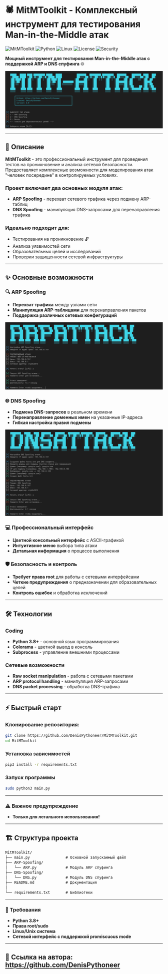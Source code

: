 # 🕷️ MitMToolkit - Комплексный инструмент для тестирования Man-in-the-Middle атак

![MitMToolkit](https://img.shields.io/badge/Version-2.0-blue)
![Python](https://img.shields.io/badge/Python-3.8+-green)
![Linux](https://img.shields.io/badge/Linux-Fedora%20%7C%20Kali%20%7C%20Ubuntu-red)
![License](https://img.shields.io/badge/License-MIT-blue)
![Security](https://img.shields.io/badge/Security-Penetration%20Testing-orange)

**Мощный инструмент для тестирования Man-in-the-Middle атак с поддержкой ARP и DNS спуфинга** 🌐

![Скриншот интерфейса main.py](https://raw.githubusercontent.com/DenisPythoneer/MitMToolkit/main/image/screenshotOne.png)

---

## 📖 Описание

**MitMToolkit** - это профессиональный инструмент для проведения тестов на проникновение и анализа сетевой безопасности. Предоставляет комплексные возможности для моделирования атак "человек посередине" в контролируемых условиях.

### Проект включает два основных модуля атак:
- **ARP Spoofing** - перехват сетевого трафика через подмену ARP-таблиц
- **DNS Spoofing** - манипуляция DNS-запросами для перенаправления трафика

### Идеально подходит для:
- Тестирования на проникновение 🔓
- Анализа уязвимостей сети
- Образовательных целей и исследований
- Проверки защищенности сетевой инфраструктуры

---

## ✨ Основные возможности

### 🔍 ARP Spoofing
- **Перехват трафика** между узлами сети
- **Манипуляция ARP-таблицами** для перенаправления пакетов
- **Поддержка различных сетевых конфигураций**

![Скриншот интерфейса ARP.py](https://raw.githubusercontent.com/DenisPythoneer/MitMToolkit/main/image/screenshotTwo.png)

### 🌐 DNS Spoofing  
- **Подмена DNS-запросов** в реальном времени
- **Перенаправление доменных имен** на указанные IP-адреса
- **Гибкая настройка правил подмены**

![Скриншот интерфейса DNS.py](https://raw.githubusercontent.com/DenisPythoneer/MitMToolkit/main/image/screenshotThree.png)

### 💻 Профессиональный интерфейс
- **Цветной консольный интерфейс** с ASCII-графикой
- **Интуитивное меню** выбора типа атаки
- **Детальная информация** о процессе выполнения

### 🛡️ Безопасность и контроль
- **Требует права root** для работы с сетевыми интерфейсами
- **Четкие предупреждения** о предназначении для образовательных целей
- **Контроль ошибок** и обработка исключений

---

## 🛠 Технологии

### Coding
- **Python 3.8+** - основной язык программирования
- **Colorama** - цветной вывод в консоль
- **Subprocess** - управление внешними процессами

### Сетевые возможности
- **Raw socket manipulation** - работа с сетевыми пакетами
- **ARP protocol handling** - манипуляция ARP-запросами
- **DNS packet processing** - обработка DNS-трафика

---

## ⚡ Быстрый старт

### **Клонирование репозитория:**
```bash
git clone https://github.com/DenisPythoneer/MitMToolkit.git
cd MitMToolkit
```

### Установка зависимостей
```bash
pip3 install -r requirements.txt
```

### Запуск программы
```bash
sudo python3 main.py
```
---

### ⚠️ Важное предупреждение
- **Только для легального использования!**

---

## 🏗️ Структура проекта
```text
MitMToolkit/
├── main.py                # Основной запускаемый файл
├── ARP-Spoofing/
│   └── ARP.py             # Модуль ARP спуфинга
├── DNS-Spoofing/
│   └── DNS.py             # Модуль DNS спуфинга
├── README.md              # Документация
│
└── requirements.txt       # Библиотеки
```
---

### 🔧 Требования
- **Python 3.8+**
- **Права root/sudo**
- **Linux/Unix система**
- **Сетевой интерфейс с поддержкой promiscuous mode**

---

## 🔗 Ссылка на автора: https://github.com/DenisPythoneer
